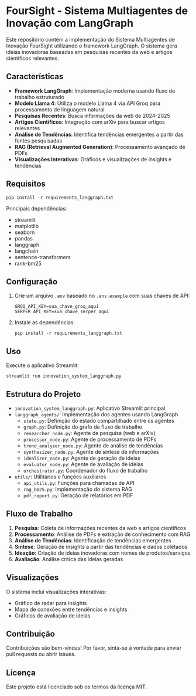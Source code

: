 # FourSight - Sistema Multiagentes de Inovação com LangGraph

Este repositório contém a implementação do Sistema Multiagentes de Inovação FourSight utilizando o framework LangGraph. O sistema gera ideias inovadoras baseadas em pesquisas recentes da web e artigos científicos relevantes.

## Características

- **Framework LangGraph**: Implementação moderna usando fluxo de trabalho estruturado
- **Modelo Llama 4**: Utiliza o modelo Llama 4 via API Groq para processamento de linguagem natural
- **Pesquisas Recentes**: Busca informações da web de 2024-2025
- **Artigos Científicos**: Integração com arXiv para buscar artigos relevantes
- **Análise de Tendências**: Identifica tendências emergentes a partir das fontes pesquisadas
- **RAG (Retrieval Augmented Generation)**: Processamento avançado de PDFs
- **Visualizações Interativas**: Gráficos e visualizações de insights e tendências

## Requisitos

```
pip install -r requirements_langgraph.txt
```

Principais dependências:
- streamlit
- matplotlib
- seaborn
- pandas
- langgraph
- langchain
- sentence-transformers
- rank-bm25

## Configuração

1. Crie um arquivo `.env` baseado no `.env.example` com suas chaves de API:
   ```
   GROQ_API_KEY=sua_chave_groq_aqui
   SERPER_API_KEY=sua_chave_serper_aqui
   ```

2. Instale as dependências:
   ```
   pip install -r requirements_langgraph.txt
   ```

## Uso

Execute o aplicativo Streamlit:

```
streamlit run innovation_system_langgraph.py
```

## Estrutura do Projeto

- `innovation_system_langgraph.py`: Aplicativo Streamlit principal
- `langgraph_agents/`: Implementação dos agentes usando LangGraph
  - `state.py`: Definição do estado compartilhado entre os agentes
  - `graph.py`: Definição do grafo de fluxo de trabalho
  - `researcher_node.py`: Agente de pesquisa (web e arXiv)
  - `processor_node.py`: Agente de processamento de PDFs
  - `trend_analyzer_node.py`: Agente de análise de tendências
  - `synthesizer_node.py`: Agente de síntese de informações
  - `idealizer_node.py`: Agente de geração de ideias
  - `evaluator_node.py`: Agente de avaliação de ideias
  - `orchestrator.py`: Coordenador do fluxo de trabalho
- `utils/`: Utilitários e funções auxiliares
  - `api_utils.py`: Funções para chamadas de API
  - `rag_bm25.py`: Implementação do sistema RAG
  - `pdf_report.py`: Geração de relatórios em PDF

## Fluxo de Trabalho

1. **Pesquisa**: Coleta de informações recentes da web e artigos científicos
2. **Processamento**: Análise de PDFs e extração de conhecimento com RAG
3. **Análise de Tendências**: Identificação de tendências emergentes
4. **Síntese**: Geração de insights a partir das tendências e dados coletados
5. **Ideação**: Criação de ideias inovadoras com nomes de produtos/serviços
6. **Avaliação**: Análise crítica das ideias geradas

## Visualizações

O sistema inclui visualizações interativas:
- Gráfico de radar para insights
- Mapa de conexões entre tendências e insights
- Gráficos de avaliação de ideias

## Contribuição

Contribuições são bem-vindas! Por favor, sinta-se à vontade para enviar pull requests ou abrir issues.

## Licença

Este projeto está licenciado sob os termos da licença MIT.

